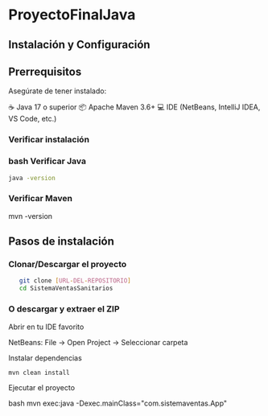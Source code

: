 ﻿# ProyectoFinalJava

## Instalación y Configuración

## Prerrequisitos
Asegúrate de tener instalado:

☕ Java 17 o superior
📦 Apache Maven 3.6+
💻 IDE (NetBeans, IntelliJ IDEA, VS Code, etc.)

### Verificar instalación
### bash Verificar Java
```bash 
java -version
```
### Verificar Maven
mvn -version
## Pasos de instalación

### Clonar/Descargar el proyecto

```bash 
   git clone [URL-DEL-REPOSITORIO]
   cd SistemaVentasSanitarios
```   
### O descargar y extraer el ZIP

Abrir en tu IDE favorito

NetBeans: File → Open Project → Seleccionar carpeta

Instalar dependencias

```bash
mvn clean install
```

Ejecutar el proyecto

bash   mvn exec:java -Dexec.mainClass="com.sistemaventas.App"

